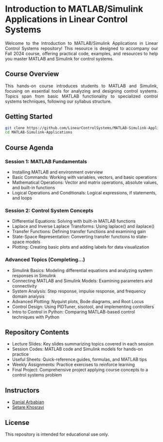 # Introduction to MATLAB/Simulink Applications in Linear Control Systems

<div align="justify">
Welcome to the Introduction to MATLAB/Simulink Applications in Linear Control Systems repository! This resource is designed to accompany our Fall 2024 course, offering practical code, examples, and resources to help you master MATLAB and Simulink for control systems.
</div>

## Course Overview

<div align="justify">
This hands-on course introduces students to MATLAB and Simulink, focusing on essential tools for analyzing and designing control systems. Topics span from basic MATLAB functionality to specialized control systems techniques, following our syllabus structure.
</div>

## Getting Started
```bash
git clone https://github.com/LinearControlSystems/MATLAB-Simulink-Applications.git
cd MATLAB-Simulink-Applications
```

## Course Agenda
### Session 1: MATLAB Fundamentals
* Installing MATLAB and environment overview
* Basic Commands: Working with variables, vectors, and basic operations
* Mathematical Operations: Vector and matrix operations, absolute values, and built-in functions
* Logical Operations and Conditionals: Logical expressions, if statements, and loops

### Session 2: Control System Concepts
* Differential Equations: Solving with built-in MATLAB functions
* Laplace and Inverse Laplace Transforms: Using laplace() and ilaplace()
* Transfer Functions: Defining transfer functions and examining gain
* State-Space Representation: Converting transfer functions to state-space models
* Plotting: Creating basic plots and adding labels for data visualization

### Advanced Topics (Completing...)
* Simulink Basics: Modeling differential equations and analyzing system responses in Simulink
* Connecting MATLAB and Simulink Models: Examining parameters and connectivity
* System Analysis: Step response, impulse response, and frequency domain analysis
* Advanced Plotting: Nyquist plots, Bode diagrams, and Root Locus
* Control Design: Using PIDTuner, sisotool, and implementing controllers
* Intro to Control in Python: Comparing MATLAB-based control techniques with Python

## Repository Contents
* Lecture Slides: Key slides summarizing topics covered in each session
* Session Codes: MATLAB code and Simulink models for hands-on practice
* Useful Sheets: Quick-reference guides, formulas, and MATLAB tips
* Weekly Assignments: Practice exercises to reinforce learning
* Final Project: Comprehensive project applying course concepts to a control systems problem

## Instructors
* [Danial Arbabian](https://github.com/danial2arbabian)
* [Setare Khosravi](https://github.com/setarekhosravi)

## License
This repository is intended for educational use only.